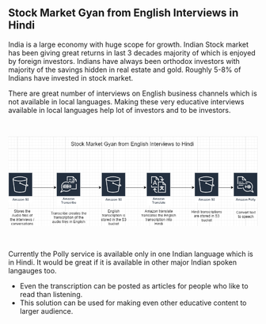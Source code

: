 ## Stock Market Gyan from English Interviews in Hindi

India is a large economy with huge scope for growth. Indian Stock market has been giving great returns in last 3 decades majority of which is enjoyed by foreign investors. Indians have always been orthodox investors with majority of the savings hidden in real estate and gold. Roughly 5-8% of Indians have invested in stock market. 

There are great number of interviews on English business channels which is not available in local languages. Making these very educative interviews available in local languages help lot of investors and to be investors. 

<br>

![](/images/StockMarketGyan.png)

<br>

Currently the Polly service is available only in one Indian language which is in Hindi. It would be great if it is available in other major Indian spoken langauges too. 

- Even the transcription can be posted as articles for people who like to read than listening.
- This solution can be used for making even other educative content to larger audience.
